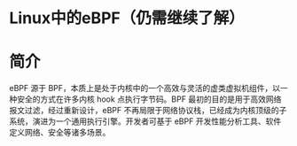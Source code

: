 # Linux中的eBPF（仍需继续了解）

# 简介

eBPF 源于 BPF，本质上是处于内核中的一个高效与灵活的虚类虚拟机组件，以一种安全的方式在许多内核 hook 点执行字节码。BPF 最初的目的是用于高效网络报文过滤，经过重新设计，eBPF 不再局限于网络协议栈，已经成为内核顶级的子系统，演进为一个通用执行引擎。开发者可基于 eBPF 开发性能分析工具、软件定义网络、安全等诸多场景。